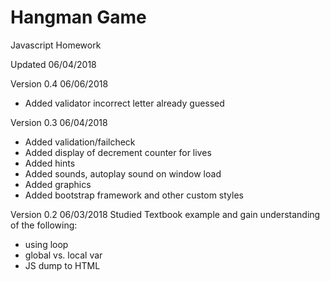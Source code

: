 # Hangman Game
Javascript Homework

Updated 06/04/2018

Version 0.4 06/06/2018
- Added validator incorrect letter already guessed

Version 0.3 06/04/2018
- Added validation/failcheck
- Added display of decrement counter for lives
- Added hints
- Added sounds, autoplay sound on window load
- Added graphics
- Added bootstrap framework and other custom styles

Version 0.2 06/03/2018
Studied Textbook example and gain understanding of the following:
 - using loop
 - global vs. local var
 - JS dump to HTML
